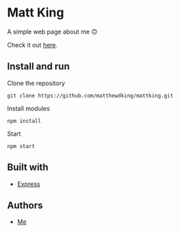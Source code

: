 # Matt King

A simple web page about me :upside_down_face:

Check it out [here](https://mattking.herokuapp.com/).

## Install and run

Clone the repository
```
git clone https://github.com/matthewdking/mattking.git
```
Install modules
```
npm install
```
Start
```
npm start
```

## Built with

- [Express](https://expressjs.com/)

## Authors

- [Me](https://github.com/matthewdking)

